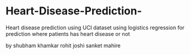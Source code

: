 # Heart-Disease-Prediction-
Heart disease prediction using UCI dataset
using logistics regression for prediction where patients has heart disease or not 

by shubham khamkar 
   rohit joshi 
   sanket mahire 

